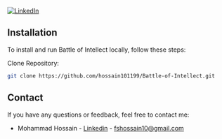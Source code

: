 [![LinkedIn][linkedin-shield]][linkedin-url]

## Installation

To install and run Battle of Intellect locally, follow these steps:

Clone Repository:

```sh
git clone https://github.com/hossain101199/Battle-of-Intellect.git
```

## Contact

If you have any questions or feedback, feel free to contact me:

- Mohammad Hossain - [Linkedin](https://www.linkedin.com/in/hossain1011/) - fshossain10@gmail.com

[linkedin-shield]: https://img.shields.io/badge/-LinkedIn-black.svg?style=for-the-badge&logo=linkedin&colorB=555
[linkedin-url]: https://www.linkedin.com/in/hossain1011/
